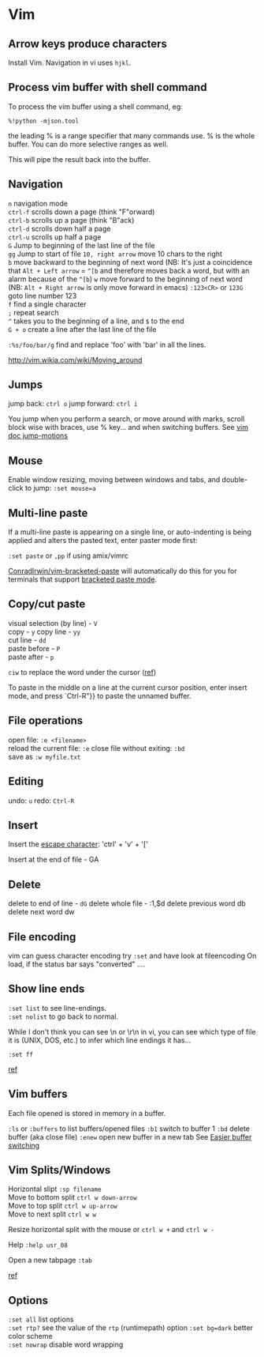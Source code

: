 # Vim

## Arrow keys produce characters

Install Vim. Navigation in vi uses `hjkl`.

## Process vim buffer with shell command

To process the vim buffer using a shell command, eg:

`%!python -mjson.tool`

the leading % is a range specifier that many commands use. % is the whole buffer. You can do more selective ranges as well.

This will pipe the result back into the buffer.

## Navigation

`n` navigation mode  
`ctrl-f` scrolls down a page (think "F"orward)  
`ctrl-b` scrolls up a page (think "B"ack)  
`ctrl-d` scrolls down half a page  
`ctrl-u` scrolls up half a page  
`G` Jump to beginning of the last line of the file  
`gg` Jump to start of file
`10, right arrow` move 10 chars to the right  
`b` move backward to the beginning of next word (NB: It's just a coincidence that `Alt + Left arrow` = `^[b` and therefore moves back a word, but with an alarm because of the `^[b`)
`w` move forward to the beginning of next word (NB: `Alt + Right arrow` is only move forward in emacs)
`:123<CR>` or `123G` goto line number 123  
`f` find a single character  
`;` repeat search  
`^` takes you to the beginning of a line, and `$` to the end  
`G + o` create a line after the last line of the file

`:%s/foo/bar/g` find and replace 'foo' with 'bar' in all the lines.

http://vim.wikia.com/wiki/Moving_around

## Jumps

jump back: `ctrl o`
jump forward: `ctrl i`

You jump when you perform a search, or move around with marks, scroll block wise with braces, use % key... and when switching buffers.
See [vim doc jump-motions](http://vimdoc.sourceforge.net/htmldoc/motion.html#jump-motions)

## Mouse

Enable window resizing, moving between windows and tabs, and double-click to jump: `:set mouse=a`

## Multi-line paste

If a multi-line paste is appearing on a single line, or auto-indenting is being applied and alters the pasted text, enter paster mode first:

`:set paste` or
`,pp` if using amix/vimrc

[ConradIrwin/vim-bracketed-paste](https://github.com/ConradIrwin/vim-bracketed-paste) will automatically do this for you for terminals that support [bracketed paste mode](http://cirw.in/blog/bracketed-paste).

## Copy/cut paste

visual selection (by line) - `V`  
copy - `y`
copy line - `yy`  
cut line - `dd`  
paste before - `P`  
paste after - `p`

`ciw` to replace the word under the cursor ([ref](https://stackoverflow.com/questions/1379198/how-to-delete-a-word-and-go-into-insert-mode-in-vim))

To paste in the middle on a line at the current cursor position, enter insert mode, and press `Ctrl-R"}} to paste the unnamed buffer.

## File operations

open file: `:e <filename>`  
reload the current file: `:e`
close file without exiting: `:bd`   
save as `:w myfile.txt`


## Editing

undo: `u`
redo: `Ctrl-R`

## Insert

Insert the [escape character](http://en.wikipedia.org/wiki/Escape_character#ASCII_escape_character): 'ctrl' + 'v' + '['

Insert at the end of file - <ESC>GA

## Delete

delete to end of line - `dG`
delete whole file - :1,$d
delete previous word db
delete next word dw

## File encoding

vim can guess character encoding try `:set` and have look at fileencoding
On load, if the status bar says "converted" ....

## Show line ends

`:set list` to see line-endings.  
`:set nolist` to go back to normal.

While I don't think you can see \n or \r\n in vi, you can see which type of file it is (UNIX, DOS, etc.) to infer which line endings it has...

`:set ff`

[ref](https://stackoverflow.com/questions/3569997/view-line-endings-in-a-text-file)

## Vim buffers

Each file opened is stored in memory in a buffer.

`:ls` or `:buffers` to list buffers/opened files
`:b1` switch to buffer 1
`:bd` delete buffer (aka close file)
`:enew` open new buffer in a new tab
See [Easier buffer switching](https://vim.fandom.com/wiki/Easier_buffer_switching)

## Vim Splits/Windows

Horizontal slipt `:sp filename`  
Move to bottom split `ctrl w down-arrow`  
Move to top split `ctrl w up-arrow`  
Move to next split `ctrl w w`

Resize horizontal split with the mouse or `ctrl w +` and `ctrl w -`

Help `:help usr_08`

Open a new tabpage `:tab`

[ref](https://robots.thoughtbot.com/vim-splits-move-faster-and-more-naturally)

## Options

`:set all` list options  
`:set rtp?` see the value of the `rtp` (runtimepath) option
`:set bg=dark` better color scheme  
`:set nowrap` disable word wrapping
